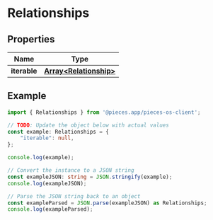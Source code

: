 
# Relationships


## Properties

Name | Type
------------ | -------------
**iterable** | [**Array&lt;Relationship&gt;**](Relationship)

## Example

```typescript
import { Relationships } from '@pieces.app/pieces-os-client';

// TODO: Update the object below with actual values
const example: Relationships = {
    "iterable": null,
};

console.log(example);

// Convert the instance to a JSON string
const exampleJSON: string = JSON.stringify(example);
console.log(exampleJSON);

// Parse the JSON string back to an object
const exampleParsed = JSON.parse(exampleJSON) as Relationships;
console.log(exampleParsed);
```


